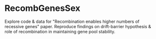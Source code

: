 # RecombGenesSex
Explore code &amp; data for "Recombination enables higher numbers of recessive genes" paper. Reproduce findings on drift-barrier hypothesis &amp; role of recombination in maintaining gene pool stability.
